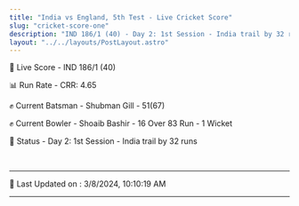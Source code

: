 ```yaml
---
title: "India vs England, 5th Test - Live Cricket Score"
slug: "cricket-score-one"
description: "IND 186/1 (40) - Day 2: 1st Session - India trail by 32 runs."
layout: "../../layouts/PostLayout.astro"
---
```


🔴 Live Score - IND 186/1 (40)  

📊 Run Rate - CRR: 4.65  

✊ Current Batsman - Shubman Gill - 51(67)  

✊ Current Bowler - Shoaib Bashir - 16 Over 83 Run - 1 Wicket  

📑 Status - Day 2: 1st Session - India trail by 32 runs

<br />

***

📝 Last Updated on : 3/8/2024, 10:10:19 AM

***

